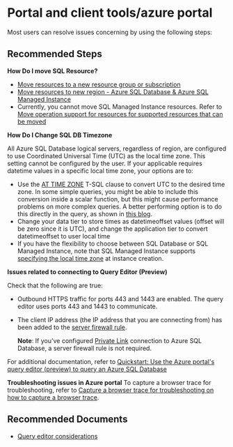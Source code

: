 <properties
  pagetitle="Portal and client tools/azure portal"
  description="portal and client tools/azure portal"
  service="microsoft.sql"
  resource="servers"
  ms.author="emlisa,babarmav"
  selfhelptype="Generic"
  supporttopicids="32630412"
  resourcetags=""
  productpesids="13491"
  cloudenvironments="public,blackforest,fairfax,mooncake,usnat,ussec"
  articleid="a4981f93-f5da-4990-8877-a0ec3abc3489"
  ownershipid="AzureData_AzureSQLDB_Portal" />
# Portal and client tools/azure portal

Most users can resolve issues concerning by using the following steps:
## **Recommended Steps**

**How Do I move SQL Resource?**
* [Move resources to a new resource group or subscription](https://docs.microsoft.com/azure/azure-resource-manager/management/move-resource-group-and-subscription#next-steps) 
* [Move resources to new region - Azure SQL Database & Azure SQL Managed Instance](https://docs.microsoft.com/azure/azure-sql/database/move-resources-across-regions?toc=/azure/azure-resource-manager/management/toc.json)
* Currently, you cannot move SQL Managed Instance resources.  Refer to [Move operation support for resources for supported resources that can be moved](https://docs.microsoft.com/azure/azure-sql/database/move-resources-across-regions?toc=/azure/azure-resource-manager/management/toc.json)


**How Do I Change SQL DB Timezone**

All Azure SQL Database logical servers, regardless of region, are configured to use Coordinated Universal Time (UTC) as the local time zone. This setting cannot be configured by the user. If your applicable requires datetime values in a specific local time zone, your options are to:

- Use the [AT TIME ZONE](https://docs.microsoft.com/sql/t-sql/queries/at-time-zone-transact-sql?view=sql-server-ver15) T-SQL clause to convert UTC to the desired time zone. In some simple queries, you might be able to include this conversion inside a scalar function, but this might cause performance problems on more complex queries. A better performing option is to do this directly in the query, as shown in [this blog](https://blog.greglow.com/2020/03/12/sql-getting-local-date-and-time-in-azure-sql-database/).
- Change your data tier to store times as datetimeoffset values (offset will be zero since it is UTC), and change the application tier to convert datetimeoffset to user local time
- If you have the flexibility to choose between SQL Database or SQL Managed Instance, note that SQL Managed Instance supports [specifying the local time zone](https://docs.microsoft.com/azure/azure-sql/managed-instance/timezones-overview) at instance creation.


**Issues related to connecting to Query Editor (Preview)**

Check that the following are true:
- Outbound HTTPS traffic for ports 443 and 1443 are enabled. The query editor uses ports 443 and 1443 to communicate.
- The client IP address (the IP address that you are connecting from) has been added to the [server firewall rule](https://docs.microsoft.com/azure/azure-sql/database/firewall-create-server-level-portal-quickstart).

  **Note**: If you've configured [Private Link](https://docs.microsoft.com/azure/azure-sql/database/private-endpoint-overview) connection to Azure SQL Database, a server firewall rule is not required.

For additional documentation, refer to [Quickstart: Use the Azure portal's query editor (preview) to query an Azure SQL Database](https://docs.microsoft.com/azure/azure-sql/database/connect-query-portal#query-editor-considerations)


**Troubleshooting issues in Azure portal**
To capture a browser trace for troubleshooting, refer to [ Capture a browser trace for troubleshooting on how to capture a browser trace](https://docs.microsoft.com/azure/azure-portal/capture-browser-trace).

## **Recommended Documents**

- [Query editor considerations](https://docs.microsoft.com/azure/sql-database/sql-database-connect-query-portal?WT.mc_id=pid:13491:sid:32630412/#query-editor-considerations)
